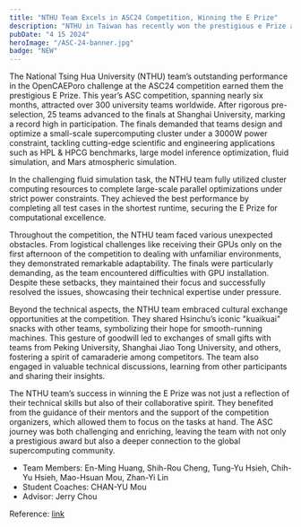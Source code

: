 ```yaml
---
title: "NTHU Team Excels in ASC24 Competition, Winning the E Prize"
description: "NTHU in Taiwan has recently won the prestigious e Prize at the ASC Student Supercomputer Challenge held in Shanghai, China."
pubDate: "4 15 2024"
heroImage: "/ASC-24-banner.jpg"
badge: "NEW"
---
```

The National Tsing Hua University (NTHU) team’s outstanding performance in the OpenCAEPoro challenge at the ASC24 competition earned them the prestigious E Prize. This year’s ASC competition, spanning nearly six months, attracted over 300 university teams worldwide. After rigorous pre-selection, 25 teams advanced to the finals at Shanghai University, marking a record high in participation. The finals demanded that teams design and optimize a small-scale supercomputing cluster under a 3000W power constraint, tackling cutting-edge scientific and engineering applications such as HPL & HPCG benchmarks, large model inference optimization, fluid simulation, and Mars atmospheric simulation.

In the challenging fluid simulation task, the NTHU team fully utilized cluster computing resources to complete large-scale parallel optimizations under strict power constraints. They achieved the best performance by completing all test cases in the shortest runtime, securing the E Prize for computational excellence.

Throughout the competition, the NTHU team faced various unexpected obstacles. From logistical challenges like receiving their GPUs only on the first afternoon of the competition to dealing with unfamiliar environments, they demonstrated remarkable adaptability. The finals were particularly demanding, as the team encountered difficulties with GPU installation. Despite these setbacks, they maintained their focus and successfully resolved the issues, showcasing their technical expertise under pressure.

Beyond the technical aspects, the NTHU team embraced cultural exchange opportunities at the competition. They shared Hsinchu’s iconic "kuaikuai" snacks with other teams, symbolizing their hope for smooth-running machines. This gesture of goodwill led to exchanges of small gifts with teams from Peking University, Shanghai Jiao Tong University, and others, fostering a spirit of camaraderie among competitors. The team also engaged in valuable technical discussions, learning from other participants and sharing their insights.

The NTHU team’s success in winning the E Prize was not just a reflection of their technical skills but also of their collaborative spirit. They benefited from the guidance of their mentors and the support of the competition organizers, which allowed them to focus on the tasks at hand. The ASC journey was both challenging and enriching, leaving the team with not only a prestigious award but also a deeper connection to the global supercomputing community.

- Team Members: En-Ming Huang, Shih-Rou Cheng, Tung-Yu Hsieh, Chih-Yu Hsieh, Mao-Hsuan Mou, Zhan-Yi Lin
- Student Coaches: CHAN-YU Mou
- Advisor: Jerry Chou

Reference: [link](https://mp.weixin.qq.com/s/XtF9Zw9dyaNlwsifyeBQcw)

